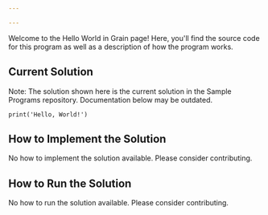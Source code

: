 ```yaml
---

---
```


Welcome to the Hello World in Grain page! Here, you'll find the source code for this program as well as a description of how the program works.

## Current Solution

Note: The solution shown here is the current solution in the Sample Programs repository. Documentation below may be outdated.

```Grain
print('Hello, World!')

```

## How to Implement the Solution

No how to implement the solution available. Please consider contributing.

## How to Run the Solution

No how to run the solution available. Please consider contributing.